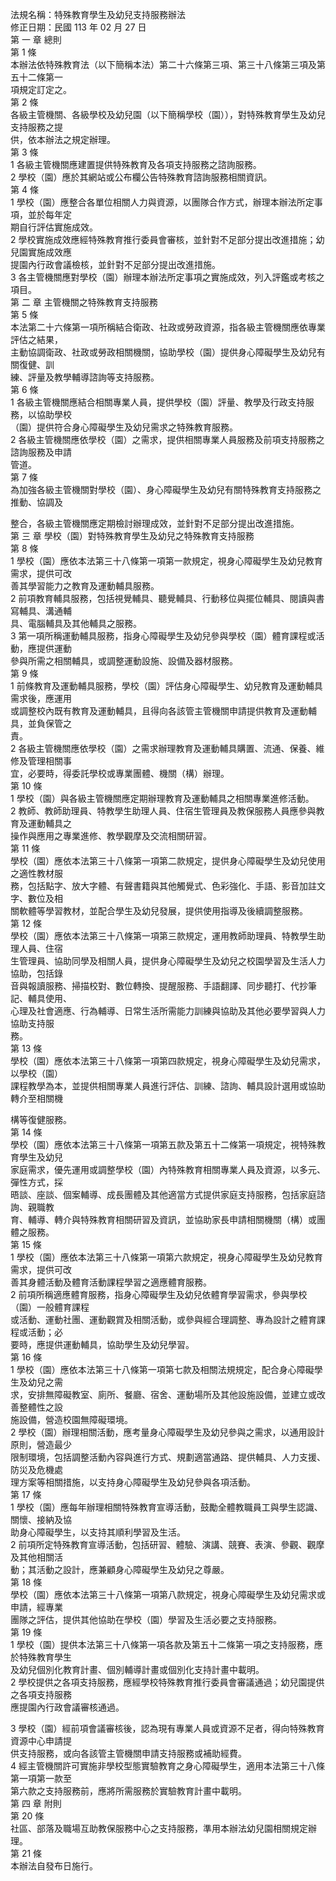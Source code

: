法規名稱：特殊教育學生及幼兒支持服務辦法  
修正日期：民國 113 年 02 月 27 日  
第 一 章 總則  
第 1 條  
本辦法依特殊教育法（以下簡稱本法）第二十六條第三項、第三十八條第三項及第五十二條第一  
項規定訂定之。  
第 2 條  
各級主管機關、各級學校及幼兒園（以下簡稱學校（園）），對特殊教育學生及幼兒支持服務之提  
供，依本辦法之規定辦理。  
第 3 條  
1 各級主管機關應建置提供特殊教育及各項支持服務之諮詢服務。  
2 學校（園）應於其網站或公布欄公告特殊教育諮詢服務相關資訊。  
第 4 條  
1 學校（園）應整合各單位相關人力與資源，以團隊合作方式，辦理本辦法所定事項，並於每年定  
期自行評估實施成效。  
2 學校實施成效應經特殊教育推行委員會審核，並針對不足部分提出改進措施；幼兒園實施成效應  
提園內行政會議檢核，並針對不足部分提出改進措施。  
3 各主管機關應對學校（園）辦理本辦法所定事項之實施成效，列入評鑑或考核之項目。  
第 二 章 主管機關之特殊教育支持服務  
第 5 條  
本法第二十六條第一項所稱結合衛政、社政或勞政資源，指各級主管機關應依專業評估之結果，  
主動協調衛政、社政或勞政相關機關，協助學校（園）提供身心障礙學生及幼兒有關復健、訓  
練、評量及教學輔導諮詢等支持服務。  
第 6 條  
1 各級主管機關應結合相關專業人員，提供學校（園）評量、教學及行政支持服務，以協助學校  
（園）提供符合身心障礙學生及幼兒需求之特殊教育服務。  
2 各級主管機關應依學校（園）之需求，提供相關專業人員服務及前項支持服務之諮詢服務及申請  
管道。  
第 7 條  
為加強各級主管機關對學校（園）、身心障礙學生及幼兒有關特殊教育支持服務之推動、協調及  


整合，各級主管機關應定期檢討辦理成效，並針對不足部分提出改進措施。  
第 三 章 學校（園）對特殊教育學生及幼兒之特殊教育支持服務  
第 8 條  
1 學校（園）應依本法第三十八條第一項第一款規定，視身心障礙學生及幼兒教育需求，提供可改  
善其學習能力之教育及運動輔具服務。  
2 前項教育輔具服務，包括視覺輔具、聽覺輔具、行動移位與擺位輔具、閱讀與書寫輔具、溝通輔  
具、電腦輔具及其他輔具之服務。  
3 第一項所稱運動輔具服務，指身心障礙學生及幼兒參與學校（園）體育課程或活動，應提供運動  
參與所需之相關輔具，或調整運動設施、設備及器材服務。  
第 9 條  
1 前條教育及運動輔具服務，學校（園）評估身心障礙學生、幼兒教育及運動輔具需求後，應運用  
或調整校內既有教育及運動輔具，且得向各該管主管機關申請提供教育及運動輔具，並負保管之  
責。  
2 各級主管機關應依學校（園）之需求辦理教育及運動輔具購置、流通、保養、維修及管理相關事  
宜，必要時，得委託學校或專業團體、機關（構）辦理。  
第 10 條  
1 學校（園）與各級主管機關應定期辦理教育及運動輔具之相關專業進修活動。  
2 教師、教師助理員、特教學生助理人員、住宿生管理員及教保服務人員應參與教育及運動輔具之  
操作與應用之專業進修、教學觀摩及交流相關研習。  
第 11 條  
學校（園）應依本法第三十八條第一項第二款規定，提供身心障礙學生及幼兒使用之適性教材服  
務，包括點字、放大字體、有聲書籍與其他觸覺式、色彩強化、手語、影音加註文字、數位及相  
關軟體等學習教材，並配合學生及幼兒發展，提供使用指導及後續調整服務。  
第 12 條  
學校（園）應依本法第三十八條第一項第三款規定，運用教師助理員、特教學生助理人員、住宿  
生管理員、協助同學及相關人員，提供身心障礙學生及幼兒之校園學習及生活人力協助，包括錄  
音與報讀服務、掃描校對、數位轉換、提醒服務、手語翻譯、同步聽打、代抄筆記、輔具使用、  
心理及社會適應、行為輔導、日常生活所需能力訓練與協助及其他必要學習與人力協助支持服  
務。  
第 13 條  
學校（園）應依本法第三十八條第一項第四款規定，視身心障礙學生及幼兒需求，以學校（園）  
課程教學為本，並提供相關專業人員進行評估、訓練、諮詢、輔具設計選用或協助轉介至相關機  


構等復健服務。  
第 14 條  
學校（園）應依本法第三十八條第一項第五款及第五十二條第一項規定，視特殊教育學生及幼兒  
家庭需求，優先運用或調整學校（園）內特殊教育相關專業人員及資源，以多元、彈性方式，採  
晤談、座談、個案輔導、成長團體及其他適當方式提供家庭支持服務，包括家庭諮詢、親職教  
育、輔導、轉介與特殊教育相關研習及資訊，並協助家長申請相關機關（構）或團體之服務。  
第 15 條  
1 學校（園）應依本法第三十八條第一項第六款規定，視身心障礙學生及幼兒教育需求，提供可改  
善其身體活動及體育活動課程學習之適應體育服務。  
2 前項所稱適應體育服務，指身心障礙學生及幼兒依體育學習需求，參與學校（園）一般體育課程  
或活動、運動社團、運動觀賞及相關活動，或參與經合理調整、專為設計之體育課程或活動；必  
要時，應提供運動輔具，協助學生及幼兒學習。  
第 16 條  
1 學校（園）應依本法第三十八條第一項第七款及相關法規規定，配合身心障礙學生及幼兒之需  
求，安排無障礙教室、廁所、餐廳、宿舍、運動場所及其他設施設備，並建立或改善整體性之設  
施設備，營造校園無障礙環境。  
2 學校（園）辦理相關活動，應考量身心障礙學生及幼兒參與之需求，以通用設計原則，營造最少  
限制環境，包括調整活動內容與進行方式、規劃適當通路、提供輔具、人力支援、防災及危機處  
理方案等相關措施，以支持身心障礙學生及幼兒參與各項活動。  
第 17 條  
1 學校（園）應每年辦理相關特殊教育宣導活動，鼓勵全體教職員工與學生認識、關懷、接納及協  
助身心障礙學生，以支持其順利學習及生活。  
2 前項所定特殊教育宣導活動，包括研習、體驗、演講、競賽、表演、參觀、觀摩及其他相關活  
動；其活動之設計，應兼顧身心障礙學生及幼兒之尊嚴。  
第 18 條  
學校（園）應依本法第三十八條第一項第八款規定，視身心障礙學生及幼兒需求或申請，經專業  
團隊之評估，提供其他協助在學校（園）學習及生活必要之支持服務。  
第 19 條  
1 學校（園）提供本法第三十八條第一項各款及第五十二條第一項之支持服務，應於特殊教育學生  
及幼兒個別化教育計畫、個別輔導計畫或個別化支持計畫中載明。  
2 學校提供之各項支持服務，應經學校特殊教育推行委員會審議通過；幼兒園提供之各項支持服務  
應提園內行政會議審核通過。  


3 學校（園）經前項會議審核後，認為現有專業人員或資源不足者，得向特殊教育資源中心申請提  
供支持服務，或向各該管主管機關申請支持服務或補助經費。  
4 經主管機關許可實施非學校型態實驗教育之身心障礙學生，適用本法第三十八條第一項第一款至  
第六款之支持服務前，應將所需服務於實驗教育計畫中載明。  
第 四 章 附則  
第 20 條  
社區、部落及職場互助教保服務中心之支持服務，準用本辦法幼兒園相關規定辦理。  
第 21 條  
本辦法自發布日施行。  


